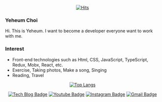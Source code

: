 

<!--
**cyheum/cyheum** is a ✨ _special_ ✨ repository because its `README.md` (this file) appears on your GitHub profile.

Here are some ideas to get you started:

- 🔭 I’m currently working on ...
- 🌱 I’m currently learning ...
- 👯 I’m looking to collaborate on ...
- 🤔 I’m looking for help with ...
- 💬 Ask me about ...
- 📫 How to reach me: ...
- 😄 Pronouns: ...
- ⚡ Fun fact: ...
-->
<div align=center>
  
[![Hits](https://hits.seeyoufarm.com/api/count/incr/badge.svg?url=https%3A%2F%2Fgithub.com%2Fcyheum&count_bg=%2379C83D&title_bg=%23555555&icon=&icon_color=%23E7E7E7&title=hits&edge_flat=false)](https://hits.seeyoufarm.com) 
</div>

### Yeheum Choi
Hi. This is Yeheum.
I want to become a developer everyone want to work with me.

### Interest
- Front-end technologies such as Html, CSS, JavaScript, TypeScript, Redux, Mobx, React, etc.
- Exercise, Taking photos, Make a song, Singing
- Reading, Travel

<div align=center>
  
[![Top Langs](https://github-readme-stats.vercel.app/api/top-langs/?username=cyheum)](https://github.com/anuraghazra/github-readme-stats)
</div>

<div align=center>

[![Tech Blog Badge](http://img.shields.io/badge/-Tech%20blog-black?style=flat-square&logo=github&link=https://www.notion.so/YeHeum-Choi-7b14f477133743339db43cc7fa20ac06)](https://www.notion.so/YeHeum-Choi-7b14f477133743339db43cc7fa20ac06) 
[![Youtube Badge](https://img.shields.io/badge/Youtube-ff0000?style=flat-square&logo=youtube&link=https://youtube.com/channel/UCqKByRExYB1toWiFdk-lXTg)](https://youtube.com/channel/UCqKByRExYB1toWiFdk-lXTg) 
[![Instagram Badge](https://img.shields.io/badge/-Instagram-dd2a7b?style=flat-square&logo=instagram&logoColor=white&link=https://www.instagram.com/ye_heumheumm/)](https://www.instagram.com/ye_heumheumm/) 
[![Gmail Badge](https://img.shields.io/badge/-Gmail-d14836?style=flat-square&logo=Gmail&logoColor=white&link=mailto:coffee8357@gmail.com)](mailto:coffee8357@gmail.com)
</div>
